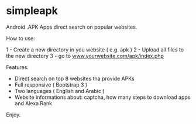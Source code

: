 # simpleapk
Android .APK Apps direct search on popular websites.

How to use:

1 - Create a new directory in you website ( e.g. apk )
2 - Upload all files to the new directory
3 - go to www.yourwebsite.com/apk/index.php

Features:

- Direct search on top 8 websites tha provide APKs
- Full responsive ( Bootstrap 3 )
- Two languages ( English and Arabic )
- Website informations about: captcha, how many steps to download apps and Alexa Rank

Enjoy.
